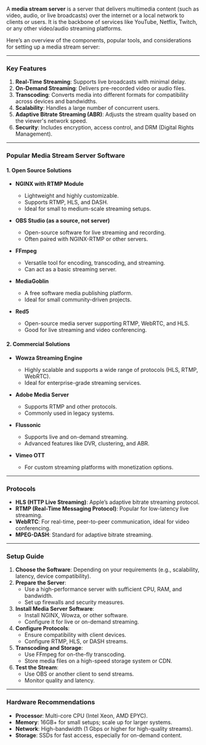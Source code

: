 A **media stream server** is a server that delivers multimedia content (such as video, audio, or live broadcasts) over the internet or a local network to clients or users. It is the backbone of services like YouTube, Netflix, Twitch, or any other video/audio streaming platforms.

Here’s an overview of the components, popular tools, and considerations for setting up a media stream server:

---

### **Key Features**
1. **Real-Time Streaming**: Supports live broadcasts with minimal delay.
2. **On-Demand Streaming**: Delivers pre-recorded video or audio files.
3. **Transcoding**: Converts media into different formats for compatibility across devices and bandwidths.
4. **Scalability**: Handles a large number of concurrent users.
5. **Adaptive Bitrate Streaming (ABR)**: Adjusts the stream quality based on the viewer's network speed.
6. **Security**: Includes encryption, access control, and DRM (Digital Rights Management).

---

### **Popular Media Stream Server Software**

#### 1. **Open Source Solutions**
- **NGINX with RTMP Module**
  - Lightweight and highly customizable.
  - Supports RTMP, HLS, and DASH.
  - Ideal for small to medium-scale streaming setups.
  
- **OBS Studio (as a source, not server)**
  - Open-source software for live streaming and recording.
  - Often paired with NGINX-RTMP or other servers.

- **FFmpeg**
  - Versatile tool for encoding, transcoding, and streaming.
  - Can act as a basic streaming server.

- **MediaGoblin**
  - A free software media publishing platform.
  - Ideal for small community-driven projects.

- **Red5**
  - Open-source media server supporting RTMP, WebRTC, and HLS.
  - Good for live streaming and video conferencing.

#### 2. **Commercial Solutions**
- **Wowza Streaming Engine**
  - Highly scalable and supports a wide range of protocols (HLS, RTMP, WebRTC).
  - Ideal for enterprise-grade streaming services.
  
- **Adobe Media Server**
  - Supports RTMP and other protocols.
  - Commonly used in legacy systems.

- **Flussonic**
  - Supports live and on-demand streaming.
  - Advanced features like DVR, clustering, and ABR.
  
- **Vimeo OTT**
  - For custom streaming platforms with monetization options.

---

### **Protocols**
- **HLS (HTTP Live Streaming)**: Apple’s adaptive bitrate streaming protocol.
- **RTMP (Real-Time Messaging Protocol)**: Popular for low-latency live streaming.
- **WebRTC**: For real-time, peer-to-peer communication, ideal for video conferencing.
- **MPEG-DASH**: Standard for adaptive bitrate streaming.

---

### **Setup Guide**

1. **Choose the Software**: Depending on your requirements (e.g., scalability, latency, device compatibility).
2. **Prepare the Server**:
   - Use a high-performance server with sufficient CPU, RAM, and bandwidth.
   - Set up firewalls and security measures.
3. **Install Media Server Software**:
   - Install NGINX, Wowza, or other software.
   - Configure it for live or on-demand streaming.
4. **Configure Protocols**:
   - Ensure compatibility with client devices.
   - Configure RTMP, HLS, or DASH streams.
5. **Transcoding and Storage**:
   - Use FFmpeg for on-the-fly transcoding.
   - Store media files on a high-speed storage system or CDN.
6. **Test the Stream**:
   - Use OBS or another client to send streams.
   - Monitor quality and latency.

---

### **Hardware Recommendations**
- **Processor**: Multi-core CPU (Intel Xeon, AMD EPYC).
- **Memory**: 16GB+ for small setups; scale up for larger systems.
- **Network**: High-bandwidth (1 Gbps or higher for high-quality streams).
- **Storage**: SSDs for fast access, especially for on-demand content.
